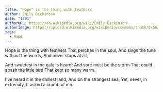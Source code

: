 ```yaml
---
title: “Hope” is the thing with feathers
author: Emily Dickinson
date: "1891"
authorURL: https://en.wikipedia.org/wiki/Emily_Dickinson
authorImage: https://upload.wikimedia.org/wikipedia/commons/thumb/5/56/Black-white_photograph_of_Emily_Dickinson2.png/330px-Black-white_photograph_of_Emily_Dickinson2.png
tags:
  - Hope
---
```

Hope is the thing with feathers
That perches in the soul,
And sings the tune without the words,
And never stops at all,

And sweetest in the gale is heard;
And sore must be the storm
That could abash the little bird
That kept so many warm.

I've heard it in the chillest land,
And on the strangest sea;
Yet, never, in extremity,
It asked a crumb of me.
